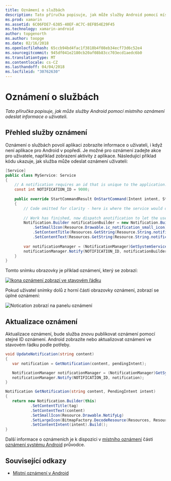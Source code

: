 ```yaml
---
title: Oznámení o službách
description: Tato příručka popisuje, jak může služby Android pomocí místního oznámení odeslat informace o uživateli.
ms.prod: xamarin
ms.assetid: 6C06FDE7-6385-40EF-AC7C-8EFB54E29F45
ms.technology: xamarin-android
author: topgenorth
ms.author: toopge
ms.date: 02/16/2018
ms.openlocfilehash: 65ccb94bd4fac1f3818b4f08eb34ecf73d6c52e4
ms.sourcegitcommit: 945df041e2180cb20af08b83cc703ecd1aedc6b0
ms.translationtype: MT
ms.contentlocale: cs-CZ
ms.lasthandoff: 04/04/2018
ms.locfileid: "30762630"
---
```

# <a name="service-notifications"></a>Oznámení o službách

_Tato příručka popisuje, jak může služby Android pomocí místního oznámení odeslat informace o uživateli._


## <a name="service-notifications-overview"></a>Přehled služby oznámení

Oznámení o službách povolí aplikaci zobrazíte informace o uživateli, i když není aplikace pro Android v popředí. Je možné pro oznámení zadejte akce pro uživatele, například zobrazení aktivity z aplikace. Následující příklad kódu ukazuje, jak služba může odeslat oznámení uživateli:

```csharp
[Service]
public class MyService: Service 
{
    // A notification requires an id that is unique to the application.
    const int NOTIFICATION_ID = 9000;
    
    public override StartCommandResult OnStartCommand(Intent intent, StartCommandFlags flags, int startId)
    {
        // Code omitted for clarity - here is where the service would do something.
    
        // Work has finished, now dispatch anotification to let the user know.
        Notification.Builder notificationBuilder = new Notification.Builder(this)
            .SetSmallIcon(Resource.Drawable.ic_notification_small_icon)
            .SetContentTitle(Resources.GetString(Resource.String.notification_content_title))
            .SetContentText(Resources.GetString(Resource.String.notification_content_text));
        
        var notificationManager = (NotificationManager)GetSystemService(NotificationService);
        notificationManager.Notify(NOTIFICATION_ID, notificationBuilder.Build());
    }
}
```

Tomto snímku obrazovky je příklad oznámení, který se zobrazí:

[![Ikona oznámení zobrazí ve stavovém řádku](service-notifications-images/01-notification-sml.png)](service-notifications-images/01-notification.png#lightbox)

Pokud uživatel snímky dolů z horní části obrazovky oznámení, zobrazí se úplné oznámení:

![Notication zobrazí na panelu oznámení](service-notifications-images/02-fullnotification.png)


## <a name="updating-a-notification"></a>Aktualizace oznámení

Aktualizace oznámení, bude služba znovu publikovat oznámení pomocí stejné ID oznámení. Android zobrazíte nebo aktualizovat oznámení ve stavovém řádku podle potřeby.

```csharp 
void UpdateNotification(string content)
{
   var notification = GetNotification(content, pendingIntent);

   NotificationManager notificationManager = (NotificationManager)GetSystemService(Context.NotificationService);
   notificationManager.Notify(NOTIFICATION_ID, notification);
}

Notification GetNotification(string content, PendingIntent intent)
{
   return new Notification.Builder(this)
           .SetContentTitle(tag)
           .SetContentText(content)
           .SetSmallIcon(Resource.Drawable.NotifyLg)
           .SetLargeIcon(BitmapFactory.DecodeResource(Resources, Resource.Drawable.Icon))
           .SetContentIntent(intent).Build();
}
```

Další informace o oznámeních je k dispozici v [místního oznámení](~/android/app-fundamentals/notifications/local-notifications.md) části [oznámení systému Android](~/android/app-fundamentals/notifications/index.md) průvodce.


## <a name="related-links"></a>Související odkazy

- [Místní oznámení v Android](~/android/app-fundamentals/notifications/local-notifications.md)
